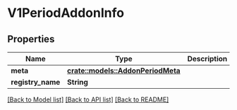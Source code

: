 # V1PeriodAddonInfo

## Properties

Name | Type | Description | Notes
------------ | ------------- | ------------- | -------------
**meta** | [**crate::models::AddonPeriodMeta**](addon.Meta.md) |  | 
**registry_name** | **String** |  | 

[[Back to Model list]](../README.md#documentation-for-models) [[Back to API list]](../README.md#documentation-for-api-endpoints) [[Back to README]](../README.md)


